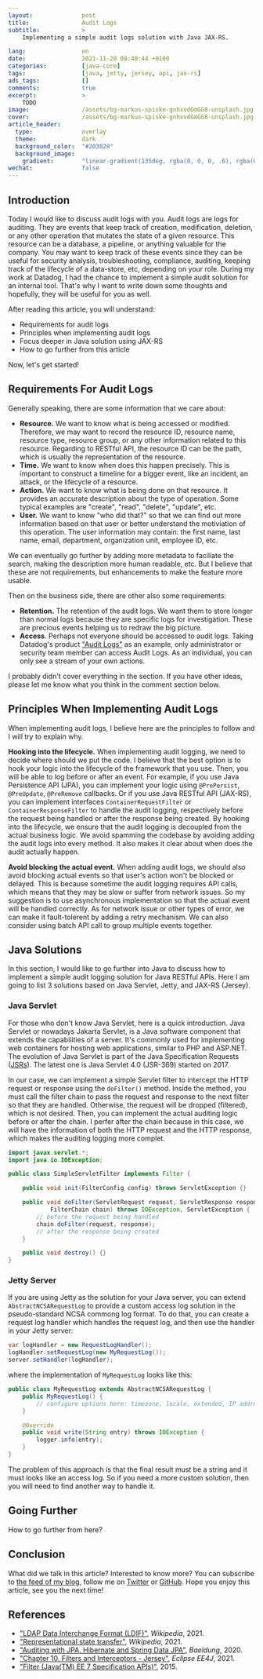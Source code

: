 ```yaml
---
layout:              post
title:               Audit Logs
subtitle:            >
    Implementing a simple audit logs solution with Java JAX-RS.

lang:                en
date:                2021-11-20 08:40:44 +0100
categories:          [java-core]
tags:                [java, jetty, jersey, api, jax-rs]
ads_tags:            []
comments:            true
excerpt:             >
    TODO
image:               /assets/bg-markus-spiske-gnhxvdGmGG8-unsplash.jpg
cover:               /assets/bg-markus-spiske-gnhxvdGmGG8-unsplash.jpg
article_header:
  type:              overlay
  theme:             dark
  background_color:  "#203028"
  background_image:
    gradient:        "linear-gradient(135deg, rgba(0, 0, 0, .6), rgba(0, 0, 0, .4))"
wechat:              false
---
```


## Introduction

Today I would like to discuss audit logs with you. Audit logs are logs for
auditing. They are events that keep track of creation, modification, deletion,
or any other operation that mutates the state of a given resource. This resource
can be a database, a pipeline, or anything valuable for the company. You may
want to keep track of these events since they can be useful for security
analysis, troubleshooting, compliance, auditing, keeping track of the lifecycle
of a data-store, etc, depending on your role. During
my work at Datadog, I had the chance to implement a simple audit solution for an
internal tool. That's why I want to write down some thoughts and hopefully, they
will be useful for you as well.

After reading this article, you will understand:

* Requirements for audit logs
* Principles when implementing audit logs
* Focus deeper in Java solution using JAX-RS
* How to go further from this article

Now, let's get started!

## Requirements For Audit Logs

Generally speaking, there are some information that we care about:

- **Resource.** We want to know what is being accessed or modified. Therefore,
  we may want to record the resource ID, resource name, resource type, resource
  group, or any other information related to this resource. Regarding to RESTful
  API, the resource ID can be the path, which is usually the representation of
  the resource.
- **Time.** We want to know when does this happen precisely. This is important
  to construct a timeline for a bigger event, like an incident, an attack, or
  the lifecycle of a resource.
- **Action.** We want to know what is being done on that resource. It provides
  an accurate description about the type of operation. Some typical examples are
  "create", "read", "delete", "update", etc.
- **User.** We want to know "who did that?" so that we can find out more
  information based on that user or better understand the motiviation of this
  operation. The user information may contain: the first name, last name, email,
  department, organization unit, employee ID, etc.

We can eventually go further by adding more metadata to faciliate the search,
making the description more human readable, etc. But I believe that these are not
requirements, but enhancements to make the feature more usable.

Then on the business side, there are other also some requirements:

- **Retention.** The retention of the audit logs. We want them to store longer
  than normal logs because they are specific logs for investigation. These are
  precious events helping us to redraw the big picture.
- **Access**. Perhaps not everyone should be accessed to audit logs. Taking
  Datadog's product ["Audit
  Logs"](https://docs.datadoghq.com/fr/account_management/audit_logs/) as an
  example, only administrator or security team member can access Audit Logs. As
  an individual, you can only see a stream of your own actions.

I probably didn't cover everything in the section. If you have other ideas,
please let me know what you think in the comment section below.

## Principles When Implementing Audit Logs

When implementing audit logs, I believe here are the principles to follow and I
will try to explain why.

**Hooking into the lifecycle.** When implementing audit logging, we need to
decide where should we put the code. I believe that the best option is to hook
your logic into the lifecycle of the framework that you use. Then, you will be
able to log before or after an event. For example, if you use Java
Persistence API (JPA), you can implement your logic using `@PrePersist`,
`@PreUpdate`, `@PreRemove` callbacks. Or if you use Java RESTful API
(JAX-RS), you can implement interfaces `ContainerRequestFilter` or
`ContainerResponseFilter` to handle the audit logging, respectively before the
request being handled or after the response being created. By hooking into the
lifecycle, we ensure that the audit logging is decoupled from the actual
business logic. We avoid spamming the codebase by avoiding adding the audit logs
into every method. It also makes it clear about when does the audit actually happen.

**Avoid blocking the actual event.** When adding audit logs, we should also
avoid blocking actual events so that user's action won't be blocked or delayed.
This is because sometime the audit logging requires API calls, which means that
they may be slow or suffer from network issues. So my suggestion is to use
asynchronous implementation so that the actual event will be handled correctly.
As for network issue or other types of error, we can make it fault-tolerent by
adding a retry mechanism. We can also consider using batch API call to group
multiple events together.

## Java Solutions

In this section, I would like to go further into Java to discuss how to
implement a simple audit logging solution for Java RESTful APIs. Here I am going
to list 3 solutions based on Java Servlet, Jetty, and JAX-RS (Jersey).

### Java Servlet

For those who don't know Java Servlet, here is a quick introduction. Java
Servlet or nowadays Jakarta Servlet, is a Java software component that extends
the capabilities of a server. It's commonly used for implementing web containers
for hosting web applications, similar to PHP and ASP.NET. The evolution of Java
Servlet is part of the Java Specification Requests
([JSRs](https://jcp.org/en/jsr/all)). The latest one is Java Servlet 4.0
(JSR-369) started on 2017.

In our case, we can implement a simple Servlet filter to intercept the HTTP
request or response using the `doFilter()` method. Inside the method, you
must call the filter chain to pass the request and response to the next
filter so that they are handled. Otherwise, the request will be dropped
(filtered), which is not desired. Then, you can implement the actual auditing
logic before or after the chain. I perfer after the chain because in this case,
we will have the information of both the HTTP request and the HTTP response,
which makes the auditing logging more complet.

```java
import javax.servlet.*;
import java.io.IOException;

public class SimpleServletFilter implements Filter {

    public void init(FilterConfig config) throws ServletException {}

    public void doFilter(ServletRequest request, ServletResponse response,
            FilterChain chain) throws IOException, ServletException {
        // before the request being handled
        chain.doFilter(request, response);
        // after the response being created
    }

    public void destroy() {}
}
```

### Jetty Server

If you are using Jetty as the solution for your Java server, you can extend
`AbstractNCSARequestLog` to provide a custom access log solution in the
pseudo-standard NCSA commong log format. To do that, you can create a request
log handler which handles the request log, and then use the handler in your
Jetty server:

```java
var logHandler = new RequestLogHandler();
logHandler.setRequestLog(new MyRequestLog());
server.setHandler(logHandler);
```

where the implementation of `MyRequestLog` looks like this:

```java
public class MyRequestLog extends AbstractNCSARequestLog {
    public MyRequestLog() {
        // configure options here: timezone, locale, extended, IP address, ...
    }

    @Override
    public void write(String entry) throws IOException {
        logger.info(entry);
    }
}
```

The problem of this approach is that the final result must be a string and it
must looks like an access log. So if you need a more custom solution, then you
will need to find another way to handle it.

## Going Further

How to go further from here?

## Conclusion

What did we talk in this article?
Interested to know more? You can subscribe to [the feed of my blog](/feed.xml), follow me
on [Twitter](https://twitter.com/mincong_h) or
[GitHub](https://github.com/mincong-h/). Hope you enjoy this article, see you the next time!

## References

- ["LDAP Data Interchange Format (LDIF)"](https://en.wikipedia.org/wiki/LDAP_Data_Interchange_Format), _Wikipedia_, 2021.
- ["Representational state
  transfer"](https://en.wikipedia.org/wiki/Representational_state_transfer),
  _Wikipedia_, 2021.
- ["Auditing with JPA, Hibernate and Spring Data
  JPA"](https://www.baeldung.com/database-auditing-jpa), _Baeldung_, 2020.
- ["Chapter 10. Filters and
  Interceptors - Jersey"](https://eclipse-ee4j.github.io/jersey.github.io/documentation/latest/filters-and-interceptors.html),
_Eclipse EE4J_, 2021.
- ["Filter (Java(TM) EE 7 Specification APIs)"](https://docs.oracle.com/javaee/7/api/javax/servlet/Filter.html), 2015.
